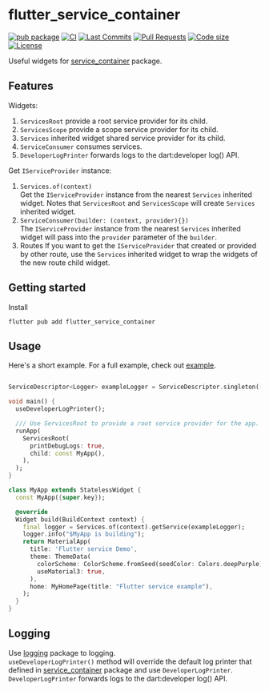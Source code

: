 <!--
This README describes the package. If you publish this package to pub.dev,
this README's contents appear on the landing page for your package.

For information about how to write a good package README, see the guide for
[writing package pages](https://dart.dev/tools/pub/writing-package-pages).

For general information about developing packages, see the Dart guide for
[creating packages](https://dart.dev/guides/libraries/create-packages)
and the Flutter guide for
[developing packages and plugins](https://flutter.dev/to/develop-packages).
-->

# flutter_service_container

[![pub package](https://img.shields.io/pub/v/flutter_service_container?logo=dart&logoColor=00b9fc)](https://pub.dev/packages/flutter_service_container)
[![CI](https://img.shields.io/github/actions/workflow/status/codelovercc/flutter_service_container/flutter.yml?branch=main&logo=github-actions&logoColor=white)](https://github.com/codelovercc/flutter_service_container/actions)
[![Last Commits](https://img.shields.io/github/last-commit/codelovercc/flutter_service_container?logo=git&logoColor=white)](https://github.com/codelovercc/flutter_service_container/commits/main)
[![Pull Requests](https://img.shields.io/github/issues-pr/codelovercc/flutter_service_container?logo=github&logoColor=white)](https://github.com/codelovercc/flutter_service_container/pulls)
[![Code size](https://img.shields.io/github/languages/code-size/codelovercc/flutter_service_container?logo=github&logoColor=white)](https://github.com/codelovercc/flutter_service_container)
[![License](https://img.shields.io/github/license/codelovercc/flutter_service_container?logo=open-source-initiative&logoColor=green)](https://github.com/codelovercc/flutter_service_container/blob/main/LICENSE)

Useful widgets for [service_container](https://pub.dev/packages/service_container) package.

## Features

Widgets:

1. `ServicesRoot` provide a root service provider for its child.
2. `ServicesScope` provide a scope service provider for its child.
3. `Services` inherited widget shared service provider for its child.
4. `ServiceConsumer` consumes services.
5. `DeveloperLogPrinter` forwards logs to the dart:developer log() API.

Get `IServiceProvider` instance:

1. `Services.of(context)`  
   Get the `IServiceProvider` instance from the nearest `Services` inherited widget. Notes
   that `ServicesRoot` and `ServicesScope` will create `Services` inherited widget.
2. `ServiceConsumer(builder: (context, provider){})`  
   The `IServiceProvider` instance from the nearest `Services` inherited widget will pass into the
   `provider` parameter of the `builder`.
3. Routes
   If you want to get the `IServiceProvider` that created or provided by other route, use the
   `Services` inherited widget to wrap the widgets of the new route child widget.

## Getting started

Install

```shell
flutter pub add flutter_service_container
```

## Usage

Here's a short example. For a full example, check out [example](example).

```dart

ServiceDescriptor<Logger> exampleLogger = ServiceDescriptor.singleton((p) => Logger("Example"));

void main() {
  useDeveloperLogPrinter();

  /// Use ServicesRoot to provide a root service provider for the app.
  runApp(
    ServicesRoot(
      printDebugLogs: true,
      child: const MyApp(),
    ),
  );
}

class MyApp extends StatelessWidget {
  const MyApp({super.key});

  @override
  Widget build(BuildContext context) {
    final logger = Services.of(context).getService(exampleLogger);
    logger.info("$MyApp is building");
    return MaterialApp(
      title: 'Flutter service Demo',
      theme: ThemeData(
        colorScheme: ColorScheme.fromSeed(seedColor: Colors.deepPurple),
        useMaterial3: true,
      ),
      home: MyHomePage(title: "Flutter service example"),
    );
  }
}
```

## Logging

Use [logging](https://pub.dev/packages/logging) package to logging.  
`useDeveloperLogPrinter()` method will override the default log printer that defined
in [service_container](https://pub.dev/packages/service_container) package and
use `DeveloperLogPrinter`. `DeveloperLogPrinter` forwards logs to the dart:developer log() API.
